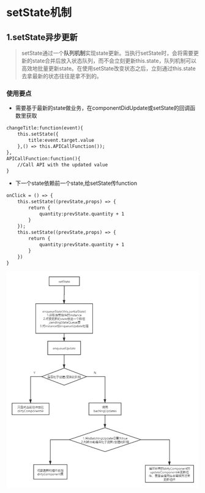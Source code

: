 # setState机制
## 1.setState异步更新
> setState通过一个**队列机制**实现state更新。当执行setState时，会将需要更新的state合并后放入状态队列，而不会立刻更新this.state，队列机制可以高效地批量更新state。在使用setState改变状态之后，立刻通过this.state去拿最新的状态往往是拿不到的。  

### 使用要点
- 需要基于最新的state做业务，在componentDidUpdate或setState的回调函数里获取  

```
changeTitle:function(event){
    this.setState({
        title:event.target.value
    },() => this.APICallFunction());
},
APICallFunction:function(){
    //Call API with the updated value
}
```

- 下一个state依赖前一个state,给setState传function

```
onClick = () => {
    this.setState((prevState,props) => {
        return {
            quantity:prevState.quantity + 1
        }
    });
    this.setState((prevState,props) => {
        return {
            quantity:prevState.quantity + 1
        }
    })
}
```

![](img/setState.png)